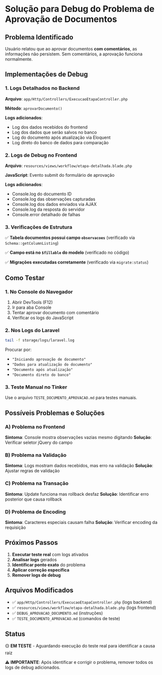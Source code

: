 # Solução para Debug do Problema de Aprovação de Documentos

## Problema Identificado

Usuário relatou que ao aprovar documentos **com comentários**, as informações não persistem. Sem comentários, a aprovação funciona normalmente.

## Implementações de Debug

### 1. **Logs Detalhados no Backend**

**Arquivo**: `app/Http/Controllers/ExecucaoEtapaController.php`

**Método**: `aprovarDocumento()`

**Logs adicionados**:
- Log dos dados recebidos do frontend
- Log dos dados que serão salvos no banco
- Log do documento após atualização via Eloquent
- Log direto do banco de dados para comparação

### 2. **Logs de Debug no Frontend**

**Arquivo**: `resources/views/workflow/etapa-detalhada.blade.php`

**JavaScript**: Evento submit do formulário de aprovação

**Logs adicionados**:
- Console.log do documento ID
- Console.log das observações capturadas
- Console.log dos dados enviados via AJAX
- Console.log da resposta do servidor
- Console.error detalhado de falhas

### 3. **Verificações de Estrutura**

✅ **Tabela documentos possui campo `observacoes`** (verificado via `Schema::getColumnListing`)

✅ **Campo está no `$fillable` do modelo** (verificado no código)

✅ **Migrações executadas corretamente** (verificado via `migrate:status`)

## Como Testar

### 1. **No Console do Navegador**
1. Abrir DevTools (F12)
2. Ir para aba Console
3. Tentar aprovar documento com comentário
4. Verificar os logs do JavaScript

### 2. **Nos Logs do Laravel**
```bash
tail -f storage/logs/laravel.log
```

Procurar por:
- `"Iniciando aprovação de documento"`
- `"Dados para atualização do documento"`
- `"Documento após atualização"`
- `"Documento direto do banco"`

### 3. **Teste Manual no Tinker**
Use o arquivo `TESTE_DOCUMENTO_APROVACAO.md` para testes manuais.

## Possíveis Problemas e Soluções

### A) **Problema no Frontend**
**Sintoma**: Console mostra observações vazias mesmo digitando
**Solução**: Verificar seletor jQuery do campo

### B) **Problema na Validação**  
**Sintoma**: Logs mostram dados recebidos, mas erro na validação
**Solução**: Ajustar regras de validação

### C) **Problema na Transação**
**Sintoma**: Update funciona mas rollback desfaz
**Solução**: Identificar erro posterior que causa rollback

### D) **Problema de Encoding**
**Sintoma**: Caracteres especiais causam falha
**Solução**: Verificar encoding da requisição

## Próximos Passos

1. **Executar teste real** com logs ativados
2. **Analisar logs** gerados
3. **Identificar ponto exato** do problema
4. **Aplicar correção específica**
5. **Remover logs de debug**

## Arquivos Modificados

- ✅ `app/Http/Controllers/ExecucaoEtapaController.php` (logs backend)
- ✅ `resources/views/workflow/etapa-detalhada.blade.php` (logs frontend)
- ✅ `DEBUG_APROVACAO_DOCUMENTO.md` (instruções)
- ✅ `TESTE_DOCUMENTO_APROVACAO.md` (comandos de teste)

## Status

🟡 **EM TESTE** - Aguardando execução do teste real para identificar a causa raiz

⚠️ **IMPORTANTE**: Após identificar e corrigir o problema, remover todos os logs de debug adicionados. 